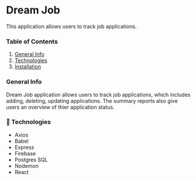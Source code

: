 # Dream Job

This application allows users to track job applications. 

### Table of Contents
1. [General Info](#-General-Info)
2. [Technologies](#-Technologies)
3. [Installation](#-Installation)

### General Info

Dream Job application allows users to track job applications, which includes adding, deleting, updating applications. The summary reports also give users an overview of thier application status. 

### 🧪 Technologies
* Axios
* Babel
* Express
* Firebase
* Postgres SQL
* Nodemon
* React
